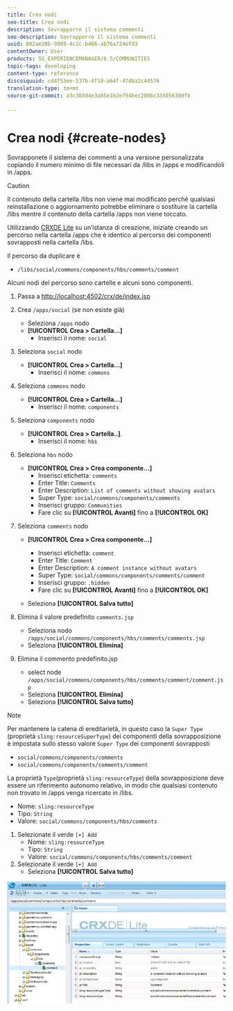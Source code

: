 ```yaml
---
title: Crea nodi
seo-title: Crea nodi
description: Sovrapporre il sistema commenti
seo-description: Sovrapporre il sistema commenti
uuid: 802ae28b-9989-4c2c-b466-ab76a724efd3
contentOwner: User
products: SG_EXPERIENCEMANAGER/6.5/COMMUNITIES
topic-tags: developing
content-type: reference
discoiquuid: cd4f53ee-537b-4f10-a64f-474ba2c44576
translation-type: tm+mt
source-git-commit: a3c303d4e3a85e1b2e794bec2006c335056309fb

---
```



# Crea nodi {#create-nodes}

Sovrapponete il sistema dei commenti a una versione personalizzata copiando il numero minimo di file necessari da /libs in /apps e modificandoli in /apps.

>[!CAUTION]
>
>Il contenuto della cartella /libs non viene mai modificato perché qualsiasi reinstallazione o aggiornamento potrebbe eliminare o sostituire la cartella /libs mentre il contenuto della cartella /apps non viene toccato.

Utilizzando [CRXDE Lite](../../help/sites-developing/developing-with-crxde-lite.md) su un’istanza di creazione, iniziate creando un percorso nella cartella /apps che è identico al percorso dei componenti sovrapposti nella cartella /libs.

Il percorso da duplicare è

* `/libs/social/commons/components/hbs/comments/comment`

Alcuni nodi del percorso sono cartelle e alcuni sono componenti.

1. Passa a [http://localhost:4502/crx/de/index.jsp](http://localhost:4502/crx/de/index.jsp)
1. Crea `/apps/social` (se non esiste già)
   * Seleziona `/apps` nodo
   * **[!UICONTROL Crea > Cartella...]**
      * Inserisci il nome: `social`
1. Seleziona `social` nodo
   * **[!UICONTROL Crea > Cartella...]**
      * Inserisci il nome: `commons`
1. Seleziona `commons` nodo
   * **[!UICONTROL Crea > Cartella...]**
      * Inserisci il nome: `components`
1. Seleziona `components` nodo
   * **[!UICONTROL Crea > Cartella..]**.
      * Inserisci il nome: `hbs`
1. Seleziona `hbs` nodo
   * **[!UICONTROL Crea > Crea componente...]**
      * Inserisci etichetta: `comments`
      * Enter Title: `Comments`
      * Enter Description: `List of comments without showing avatars`
      * Super Type: `social/commons/components/comments`
      * Inserisci gruppo: `Communities`
      * Fare clic su **[!UICONTROL Avanti]** fino a **[!UICONTROL OK]**
1. Seleziona `comments` nodo

   * **[!UICONTROL Crea > Crea componente...]**

      * Inserisci etichetta: `comment`
      * Enter Title: `Comment`
      * Enter Description: `A comment instance without avatars`
      * Super Type: `social/commons/components/comments/comment`
      * Inserisci gruppo: `.hidden`
      * Fare clic su **[!UICONTROL Avanti]** fino a **[!UICONTROL OK]**
   * Seleziona **[!UICONTROL Salva tutto]**
1. Elimina il valore predefinito `comments.jsp`
   * Seleziona nodo `/apps/social/commons/components/hbs/comments/comments.jsp`
   * Seleziona **[!UICONTROL Elimina]**
1. Elimina il commento predefinito.jsp
   * select node `/apps/social/commons/components/hbs/comments/comment/comment.jsp`
   * Seleziona **[!UICONTROL Elimina]**
   * Seleziona **[!UICONTROL Salva tutto]**

>[!NOTE]
>
>Per mantenere la catena di ereditarietà, in questo caso la `Super Type` (proprietà `sling:resourceSuperType`) dei componenti della sovrapposizione è impostata sullo stesso valore `Super Type` dei componenti sovrapposti
>
>* `social/commons/components/comments`
>* `social/commons/components/comments/comment`
>



La proprietà `Type`(proprietà `sling:resourceType`) della sovrapposizione deve essere un riferimento autonomo relativo, in modo che qualsiasi contenuto non trovato in /apps venga ricercato in /libs.
* Nome: `sling:resourceType`
* Tipo: `String`
* Valore: `social/commons/components/hbs/comments`

1. Selezionate il verde `[+] Add`
   * Nome: `sling:resourceType`
   * Tipo: `String`
   * Valore: `social/commons/components/hbs/comments/comment`
1. Selezionate il verde `[+] Add`
   * Seleziona **[!UICONTROL Salva tutto]**

![chlimage_1-4](assets/chlimage_1-4.png)


